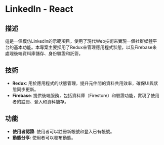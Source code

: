 # LinkedIn - React

## 描述
這是一個模仿LinkedIn的示範項目，使用了現代Web技術來實現一個社群媒體平台的基本功能。本專案主要採用了Redux來管理應用程式狀態，以及Firebase來處理後端資料庫儲存、身份驗證和託管。

## 技術
- **Redux**: 用於應用程式的狀態管理，提升元件間的資料共用效率，確保UI與狀態同步更新。
- **Firebase**: 提供後端服務，包括資料庫（Firestore）和驗證功能，實現了使用者的註冊、登入和資料儲存。

## 功能
- **使用者認證**: 使用者可以註冊新帳號和登入已有帳號。
- **動態分享**: 使用者可以發布動態。
